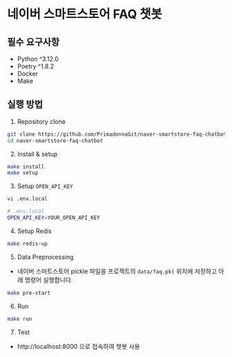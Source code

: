 # 네이버 스마트스토어 FAQ 챗봇

## 필수 요구사항
- Python ^3.12.0
- Poetry ^1.8.2
- Docker
- Make

## 실행 방법

1. Repository clone
```bash
git clone https://github.com/PrimadonnaGit/naver-smartstore-faq-chatbot
cd naver-smartstore-faq-chatbot
```

2. Install & setup
```bash
make install
make setup
```

3. Setup `OPEN_API_KEY`
```bash
vi .env.local

# .env.local
OPEN_API_KEY=YOUR_OPEN_API_KEY
```

4. Setup Redis
```bash
make redis-up
```

5. Data Preprocessing
- 네이버 스마트스토어 pickle 파일을 프로젝트의 `data/faq.pkl` 위치에 저장하고 아래 명령어 실행합니다.
```bash
make pre-start
```

6. Run
```bash
make run
```

7. Test
- http://localhost:8000 으로 접속하여 챗봇 사용